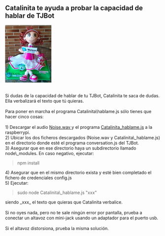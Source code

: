 ## Catalinita te ayuda a probar la capacidad de hablar de TJBot

<img id="img1" src="Catalinita/Catalinita.png" width="150" height="186"> <br> <br>


<div id="texto1">Si dudas de la capacidad de hablar de tu TJBot, Catalinita te saca de dudas. Ella verbalizará el texto que tú quieras.</div>
<br>
<div id="texto2">Para poner en marcha el programa Catalinita\hablame.js sólo tienes que hacer cinco cosas:</div>
<br>  
<div id="texto3">1) Descargar el audio <a href="https://github.com/watsonvaclase/Propuestas/blob/master/Catalinita/Noise.wav"> Noise.wav </a>y el programa <a href="https://github.com/watsonvaclase/Propuestas/blob/master/Catalinita/Catalinita_hablame.js"> Catalinita_hablame.js</a> a la raspberrypi.</div>
 
<div id="texto4">2) Ubicar los dos ficheros descargados (Noise.wav y Catalinita\_hablame.js) en el directorio donde esté el programa conversation.js del TJBot.</div>

<div id="texto5">3) Asegurar que en ese directorio haya un subdirectorio llamado node\_modules. En caso negativo, ejecutar:</div> 

> npm install

<div id="texto6">4) Asegurar que en el mismo directorio exista y esté bien completado el fichero de credenciales config.js </div>

<div id="texto7">5) Ejecutar:</div>

> <div id="texto10">sudo node Catalinita\_hablame.js "xxx"</div>

<div id="texto11">siendo _xxx_ el texto que quieras que Catalinita verbalice. </div><br>

<div id="texto8">Si no oyes nada, pero no te sale ningún error por pantalla, prueba a conectar un altavoz con mini-jack usando un adaptador para el puerto usb.</div> <br>

<div id="texto9">Si el altavoz distorsiona, prueba la misma solución.</div><br>

